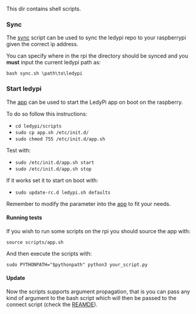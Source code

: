 This dir contains shell scripts.


### Sync

The [sync](/scripts/sync.sh) script can be used to sync the ledypi repo to your raspberrypi given the correct ip address.

You can specify where in the rpi the directory should be synced and you __must__ input the current ledypi path as:
```shell script
bash sync.sh \path\to\ledypi
```

### Start ledypi
The [app](/scripts/app.sh) can be used to start the LedyPi app on boot on the raspberry.

To do so follow this instructions:
-  `cd ledypi/scripts`
-  `sudo cp app.sh /etc/init.d/`
-  `sudo chmod 755 /etc/init.d/app.sh`

Test with:
- `sudo /etc/init.d/app.sh start `
- `sudo /etc/init.d/app.sh stop `

If it works set it to start on boot with:
- `sudo update-rc.d ledypi.sh defaults`

Remember to modify the parameter into the [app](/scripts/app.sh) to fit your needs.

#### Running tests
If you wish to run some scripts on the rpi you should source the app with:
```shell script
source scripts/app.sh
``` 
And then execute the scripts with:
```shell script
sudo PYTHONPATH="$pythonpath" python3 your_script.py
```

#### Update
Now the scripts supports argument propagation, that is you can pass any kind of argument to the bash script which will
 then be passed to the connect script (check the [REAMDE](src/firebase/README.md)).